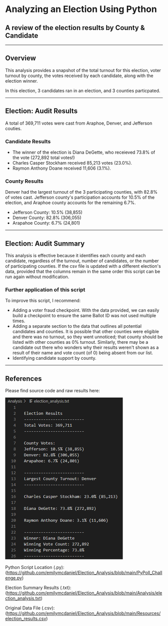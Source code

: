# Analyzing an Election Using Python
A review of the election results by County & Candidate
---
---
## Overview
This analysis provides a snapshot of the total turnout for this election, voter turnout by county, the votes received by each candidate, along with the election winner. 

In this election, 3 candidates ran in an election, and 3 counties particpated. 

---

## Election: Audit Results
A total of 369,711 votes were cast from Araphoe, Denver, and Jefferson couties. 

### Candidate Results
- The winner of the election is Diana DeGette, who receieved 73.8% of the vote (272,892 total votes!)
- Charles Casper Stockham received 85,213 votes (23.0%).
- Raymon Anthony Doane received 11,606 (3.1%).

### County Results
Denver had the largest turnout of the 3 participating counties, with 82.8% of votes cast. Jefferson county's participation accounts for 10.5% of the election, and Araphoe county accounts for the remaining 6.7%.
- Jefferson County: 10.5% (38,855)
- Denver County: 82.8% (306,055)
- Arapahoe County: 6.7% (24,801)

---
## Election: Audit Summary 
This analysis is effective because it identifies each county and each candidate, regardless of the turnout, number of candidates, or the number of participating counties. If the csv file is updated with a different election's data, provided that the columns remain in the same order this script can be run again without modification.

### Further application of this script
To improve this script, I recommend:
- Adding a voter fraud checkpoint. With the data provided, we can easily build a checkpoint to ensure the same Ballot ID was not used multiple times.
- Adding a separate section to the data that outlines all potential candidates and counties. It is possible that other counties were eligible and there was no turnout, so they went unnoticed; that county should be listed with other counties as 0% turnout. Similarly, there may be a candidate out there who wonders why their results weren't shown as a result of their name and vote count (of 0) being absent from our list.
- Identifying candidate support by county.

---
## References
Please find source code and raw results here:

![View of Summarized Results](https://github.com/emilymcdaniel/Election_Analysis/blob/main/Resources/Election%20Summary%20Screenshot.PNG?raw=true)

Python Script Location (.py): (https://github.com/emilymcdaniel/Election_Analysis/blob/main/PyPoll_Challenge.py)

Election Summary Results (.txt): (https://github.com/emilymcdaniel/Election_Analysis/blob/main/Analysis/election_analysis.txt)

Original Data File (.csv): 
(https://github.com/emilymcdaniel/Election_Analysis/blob/main/Resources/election_results.csv)
